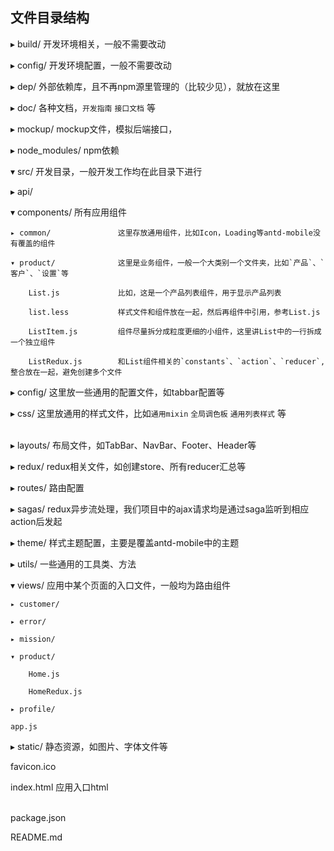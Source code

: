 ## 文件目录结构

▸ build/						开发环境相关，一般不需要改动

▸ config/						开发环境配置，一般不需要改动

▸ dep/						外部依赖库，且不再npm源里管理的（比较少见），就放在这里

▸ doc/						各种文档，`开发指南` `接口文档` 等

▸ mockup/					mockup文件，模拟后端接口，

▸ node_modules/				npm依赖

▾ src/						开发目录，一般开发工作均在此目录下进行

  ▸ api/

  ▾ components/				所有应用组件

    ▸ common/				这里存放通用组件，比如Icon，Loading等antd-mobile没有覆盖的组件
    
    ▾ product/				这里是业务组件，一般一个大类别一个文件夹，比如`产品`、`客户`、`设置`等
    
        List.js				比如，这是一个产品列表组件，用于显示产品列表
        
        list.less			样式文件和组件放在一起，然后再组件中引用，参考List.js
        
        ListItem.js			组件尽量拆分成粒度更细的小组件，这里讲List中的一行拆成一个独立组件
        
        ListRedux.js		和List组件相关的`constants`、`action`、`reducer`,整合放在一起，避免创建多个文件
        
  ▸ config/					这里放一些通用的配置文件，如tabbar配置等

  ▸ css/						这里放通用的样式文件，比如`通用mixin` `全局调色板` `通用列表样式` 等	

​			
  ▸ layouts/					布局文件，如TabBar、NavBar、Footer、Header等

  ▸ redux/					redux相关文件，如创建store、所有reducer汇总等

  ▸ routes/					路由配置

  ▸ sagas/					redux异步流处理，我们项目中的ajax请求均是通过saga监听到相应action后发起

  ▸ theme/					样式主题配置，主要是覆盖antd-mobile中的主题

  ▸ utils/						一些通用的工具类、方法

  ▾ views/					应用中某个页面的入口文件，一般均为路由组件

    ▸ customer/
    
    ▸ error/
    
    ▸ mission/
    
    ▾ product/
    
        Home.js
        
        HomeRedux.js
        
    ▸ profile/
    
    app.js
▸ static/						静态资源，如图片、字体文件等

  favicon.ico

  index.html					应用入口html

​	
  package.json

  README.md


